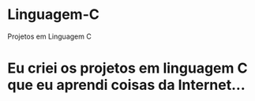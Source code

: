 # Linguagem-C
Projetos em Linguagem C

# Eu criei os projetos em linguagem C que eu aprendi coisas da Internet...
